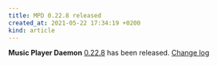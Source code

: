 ```yaml
---
title: MPD 0.22.8 released
created_at: 2021-05-22 17:34:19 +0200
kind: article
---
```


**Music Player Daemon** [0.22.8](http://www.musicpd.org/download/mpd/0.22/mpd-0.22.8.tar.xz) has been released.
[Change log](https://raw.githubusercontent.com/MusicPlayerDaemon/MPD/v0.22.8/NEWS)
